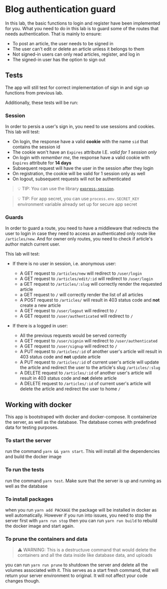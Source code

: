 # Blog authentication guard

In this lab, the basic functions to login and register have been implemented for you. What you need to do in this lab is to guard some of the routes that needs authentication. That is mainly to ensure:

- To post an article, the user needs to be signed in
- The user can't edit or delete an article unless it belongs to them
- Not signed-in users can only read articles, register, and log in
- The signed-in user has the option to sign out

## Tests

The app will still test for correct implementation of sign in and sign up functions from previous lab.

Additionally, these tests will be run:

### Session

In order to persis a user's sign in, you need to use sessions and cookies. This lab will test:

- On login, the response have a valid **cookie** with the name `sid` that contains the session id
- The cookie won't have an `Expires` attribute  I.E. _valid for 1 session only_
- On login with _remember me_, the response have a valid cookie with `Expires` attribute for **14 days**
- Subsequent request will have the user in the session after they login
- On registration, the cookie will be valid for 1 session only as well
- On logout, subsequent requests will not be authenticated

> 💡 TIP: You can use the library [`express-session`](https://www.npmjs.com/package/express-session).

> 💡 TIP: For app secret, you can use `process.env.SECRET_KEY` environment variable already set up for secure app secret


### Guards

In order to guard a route, you need to have a middleware that redirects the user to login in case they need to access an authenticated only route like `/articles/new`. And for owner only routes, you need to check if article's author match current user.

This lab will test:

- If there is no user in session, i.e. anonymous user:
  - A GET request to `/articles/new` will redirect to `/user/login`
  - A GET request to `/articles/edit/:id` will redirect to `/user/login`
  - a GET request to `/articles/:slug` will correctly render the requested article
  - a GET request to `/` will correctly render the list of all articles
  - A POST request to `/articles/` will result in 403 status code and **not** create a new article
  - A GET request to `/user/logout` will redirect to `/`
  - A GET request to `/user/authenticated` will redirect to `/`

- If there is a logged in user:
  - All the previous requests would be served correctly
  - A GET request to `/user/signin` will redirect to `/user/authenticated`
  - A GET request to `/user/signup` will redirect to `/`
  - A PUT request to `/articles/:id` of another user's article will result in 403 status code and **not** update article
  - A PUT request to `/articles/:id` of current user's article will update the article and redirect the user to the article's slug `/articles/:slug`
  - A DELETE request to `/articles/:id` of another user's article will result in 403 status code and **not** delete article
  - A DELETE request to `/articles/:id` of current user's article will delete the article and redirect the user to home `/`

## Working with docker

This app is bootstraped with docker and docker-compose. It containerize the server, as well as the database. The database comes with predefined data for testing purposes.

### To start the server

run the command `yarn && yarn start`. This will install all the dependencies and build the docker image

### To run the tests

run the command `yarn test`. Make sure that the server is up and running as well as the database

### To install packages

when you run `yarn add PACKAGE` the package will be installed in docker as well automatically. However if you run into issues, you need to stop the server first with `yarn run stop` then you can run `yarn run build` to rebuild the docker image and start again.

### To prune the containers and data

> ⚠️ WARNING: This is a destructuve command that would delete the containers and all the data inside like database data, and uploads

you can run `yarn run prune` to shutdown the server and delete all the volumes associated with it. This serves as a start fresh command, that will return your server environment to original. It will not affect your code changes though.
